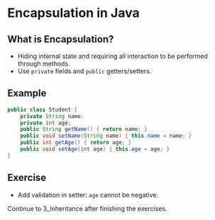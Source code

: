 # Encapsulation in Java

## What is Encapsulation?
- Hiding internal state and requiring all interaction to be performed through methods.
- Use `private` fields and `public` getters/setters.

## Example
```java
public class Student {
    private String name;
    private int age;
    public String getName() { return name; }
    public void setName(String name) { this.name = name; }
    public int getAge() { return age; }
    public void setAge(int age) { this.age = age; }
}
```

## Exercise
- Add validation in setter: `age` cannot be negative.

Continue to 3_Inheritance after finishing the exercises.

